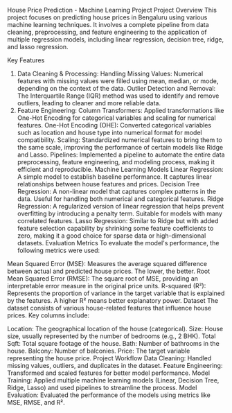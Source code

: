 House Price Prediction - Machine Learning Project
Project Overview
This project focuses on predicting house prices in Bengaluru using various machine learning techniques. It involves a complete pipeline from data cleaning, preprocessing, and feature engineering to the application of multiple regression models, including linear regression, decision tree, ridge, and lasso regression.

Key Features
1. Data Cleaning & Processing:
Handling Missing Values: Numerical features with missing values were filled using mean, median, or mode, depending on the context of the data.
Outlier Detection and Removal: The Interquartile Range (IQR) method was used to identify and remove outliers, leading to cleaner and more reliable data.
2. Feature Engineering:
Column Transformers: Applied transformations like One-Hot Encoding for categorical variables and scaling for numerical features.
One-Hot Encoding (OHE): Converted categorical variables such as location and house type into numerical format for model compatibility.
Scaling: Standardized numerical features to bring them to the same scale, improving the performance of certain models like Ridge and Lasso.
Pipelines: Implemented a pipeline to automate the entire data preprocessing, feature engineering, and modeling process, making it efficient and reproducible.
Machine Learning Models
Linear Regression: A simple model to establish baseline performance. It captures linear relationships between house features and prices.
Decision Tree Regression: A non-linear model that captures complex patterns in the data. Useful for handling both numerical and categorical features.
Ridge Regression: A regularized version of linear regression that helps prevent overfitting by introducing a penalty term. Suitable for models with many correlated features.
Lasso Regression: Similar to Ridge but with added feature selection capability by shrinking some feature coefficients to zero, making it a good choice for sparse data or high-dimensional datasets.
Evaluation Metrics
To evaluate the model's performance, the following metrics were used:

Mean Squared Error (MSE): Measures the average squared difference between actual and predicted house prices. The lower, the better.
Root Mean Squared Error (RMSE): The square root of MSE, providing an interpretable error measure in the original price units.
R-squared (R²): Represents the proportion of variance in the target variable that is explained by the features. A higher R² means better explanatory power.
Dataset
The dataset consists of various house-related features that influence house prices. Key columns include:

Location: The geographical location of the house (categorical).
Size: House size, usually represented by the number of bedrooms (e.g., 2 BHK).
Total Sqft: Total square footage of the house.
Bath: Number of bathrooms in the house.
Balcony: Number of balconies.
Price: The target variable representing the house price.
Project Workflow
Data Cleaning: Handled missing values, outliers, and duplicates in the dataset.
Feature Engineering: Transformed and scaled features for better model performance.
Model Training: Applied multiple machine learning models (Linear, Decision Tree, Ridge, Lasso) and used pipelines to streamline the process.
Model Evaluation: Evaluated the performance of the models using metrics like MSE, RMSE, and R².
